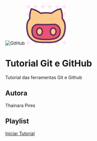 ![GitHub](https://img.shields.io/github/license/thainarapires/git.e.github?style=plastic)
![](https://github.com/thainarapires/git.e.github/blob/main/1840114_brand_github_logo_network_social_icon.png)
# Tutorial Git e GitHub 
Tutorial das ferramentas Git e Github 
## Autora 
Thainara Pires
## Playlist 
[Iniciar Tutorial](https://joseassis.com.br/cursos/gitegithub.html)
